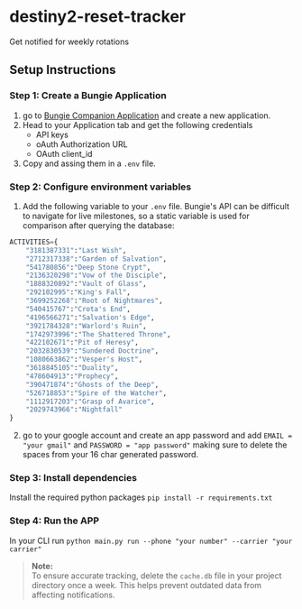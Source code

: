 # destiny2-reset-tracker
Get notified for weekly rotations

## Setup Instructions

### Step 1: Create a Bungie Application
1. go to [Bungie Companion Application](https://www.bungie.net/en/Application) and create a new application.
2. Head to your Application tab and get the following credentials
    - API keys
    - oAuth Authorization URL
    - OAuth client_id
3. Copy and assing them in a `.env` file.

### Step 2: Configure environment variables


1. Add the following variable to your `.env` file. Bungie's API can  be difficult to navigate for live milestones, so a static variable is used for comparison after querying the database:

```py
ACTIVITIES={
    "3181387331":"Last Wish",
    "2712317338":"Garden of Salvation",
    "541780856":"Deep Stone Crypt",
    "2136320298":"Vow of the Disciple",
    "1888320892":"Vault of Glass",
    "292102995":"King's Fall",
    "3699252268":"Root of Nightmares",
    "540415767":"Crota's End",
    "4196566271":"Salvation's Edge",
    "3921784328":"Warlord's Ruin",
    "1742973996":"The Shattered Throne",
    "422102671":"Pit of Heresy",
    "2032830539":"Sundered Doctrine",
    "1080663862":"Vesper's Host",
    "3618845105":"Duality",
    "478604913":"Prophecy",
    "390471874":"Ghosts of the Deep",
    "526718853":"Spire of the Watcher",
    "1112917203":"Grasp of Avarice",
    "2029743966":"Nightfall"
}
```
2. go to your google account and create an app password and add 
`EMAIL = "your gmail"` and `PASSWORD = "app password"` making sure to delete the spaces from your 16 char generated password.



### Step 3: Install dependencies
Install the required python packages `pip install -r requirements.txt` 


### Step 4: Run the APP
In your CLI run `python main.py run --phone "your number" --carrier "your carrier"` 


> **Note:**  
> To ensure accurate tracking, delete the `cache.db` file in your project directory once a week. This helps prevent outdated data from affecting notifications.